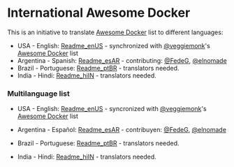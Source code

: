 # International Awesome Docker

This is an initiative to translate [Awesome Docker] list to different languages:

* USA - English: [Readme_enUS] - synchronized with [@veggiemonk]'s [Awesome Docker] list
* Argentina - Spanish: [Readme_esAR] - contributing: [@FedeG], [@elnomade]
* Brazil - Portuguese: [Readme_ptBR] - translators needed.
* India - Hindi: [Readme_hiIN] - translators needed.

### Multilanguage list

* USA - English: [Readme_enUS] - syncronized with [@veggiemonk]'s [Awesome Docker] list
* Argentina - Español: [Readme_esAR] - contribuyen: [@FedeG], [@elnomade]
* Brazil - Portuguese: [Readme_ptBR] - translators needed.
* India - Hindi: [Readme_hiIN] - translators needed.


   [Awesome Docker]: <https://github.com/veggiemonk/awesome-docker>
   [@veggiemonk]: <https://github.com/veggiemonk>
   [@elnomade]: <https://github.com/elnomade>
   [@FedeG]: <https://github.com/FedeG>
   [Readme_enUS]: <https://github.com/elnomade/awesome-docker/blob/master/README_enUS.md>
   [Readme_esAR]: <https://github.com/elnomade/awesome-docker/blob/master/README_esAR.md>
   [Readme_ptBR]: <https://github.com/elnomade/awesome-docker/blob/master/README_ptBR.md>
   [Readme_hiIN]: <https://github.com/elnomade/awesome-docker/blob/master/README_hiIN.md>
